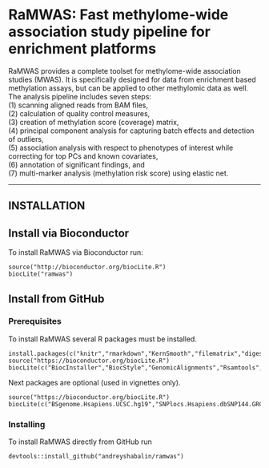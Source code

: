 # RaMWAS: Fast methylome-wide association study pipeline for enrichment platforms

RaMWAS provides a complete toolset for 
    methylome-wide association studies (MWAS).
    It is specifically designed for data from 
    enrichment based methylation assays,
    but can be applied to other methylomic data as well.
    The analysis pipeline includes seven steps:  
    (1) scanning aligned reads from BAM files,  
    (2) calculation of quality control measures,  
    (3) creation of methylation score (coverage) matrix,  
    (4) principal component analysis for capturing batch effects and detection of outliers,  
    (5) association analysis with respect to phenotypes of interest while correcting for top PCs and known covariates,  
    (6) annotation of significant findings, and  
    (7) multi-marker analysis (methylation risk score) using elastic net.

------------
INSTALLATION
------------

## Install via Bioconductor

To install RaMWAS via Bioconductor run:

```
source("http://bioconductor.org/biocLite.R")
biocLite("ramwas")
```

## Install from GitHub

### Prerequisites

To install RaMWAS several R packages must be installed.

```
install.packages(c("knitr","rmarkdown","KernSmooth","filematrix","digest","glmnet","devtools","pander"))
source("https://bioconductor.org/biocLite.R")
biocLite(c("BiocInstaller","BiocStyle","GenomicAlignments","Rsamtools","biomaRt"))
```

Next packages are optional (used in vignettes only).

```
source("https://bioconductor.org/biocLite.R")
biocLite(c("BSgenome.Hsapiens.UCSC.hg19","SNPlocs.Hsapiens.dbSNP144.GRCh37","BSgenome.Ecoli.NCBI.20080805"))
```

### Installing

To install RaMWAS directly from GitHub run

```
devtools::install_github("andreyshabalin/ramwas")
```
